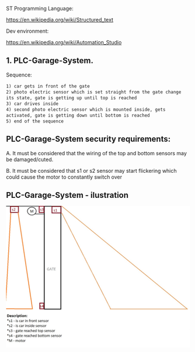 ST Programming Language:

https://en.wikipedia.org/wiki/Structured_text

Dev environment:

https://en.wikipedia.org/wiki/Automation_Studio


## 1. PLC-Garage-System.

Sequence:

    1) car gets in front of the gate
    2) photo electric sensor which is set straight from the gate change its state, gate is getting up until top is reached
    3) car drives inside
    4) second photo electric sensor which is mounted inside, gets activated, gate is getting down until bottom is reached
    5) end of the sequence

## PLC-Garage-System security requirements:
A. It must be considered that the wiring of the top and bottom sensors may be damaged/cuted.

B. It must be considered that s1 or s2 sensor may start flickering which could cause the motor to constantly switch over

## PLC-Garage-System - ilustration
![Ilustration](./overview.jpg)

